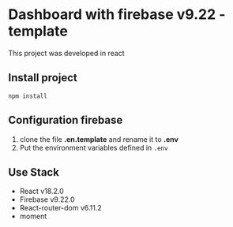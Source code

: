 # Dashboard with firebase v9.22 -  template 

This project was developed in react 

## Install project
```
npm install 
```

## Configuration firebase
1. clone the file __.en.template__  and rename it to __.env__
2. Put the environment variables defined in ```.env```


## Use Stack
- React v18.2.0
- Firebase v9.22.0
- React-router-dom v6.11.2
- moment